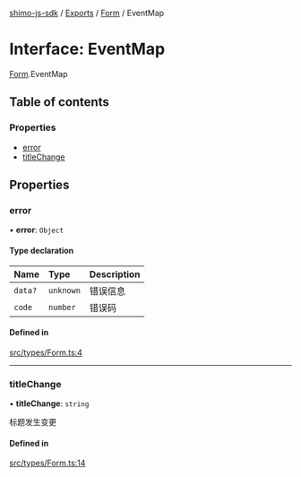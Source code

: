 [shimo-js-sdk](/README.md) / [Exports](/modules.md) / [Form](/modules/Form.md) / EventMap

# Interface: EventMap

[Form](/modules/Form.md).EventMap

## Table of contents

### Properties

- [error](/interfaces/Form.EventMap.md#error)
- [titleChange](/interfaces/Form.EventMap.md#titlechange)

## Properties

### error

• **error**: `Object`

#### Type declaration

| Name | Type | Description |
| :------ | :------ | :------ |
| `data?` | `unknown` | 错误信息 |
| `code` | `number` | 错误码 |

#### Defined in

[src/types/Form.ts:4](https://github.com/byte9527/shimo-js-sdk/blob/8fa8b89/src/types/Form.ts#L4)

___

### titleChange

• **titleChange**: `string`

标题发生变更

#### Defined in

[src/types/Form.ts:14](https://github.com/byte9527/shimo-js-sdk/blob/8fa8b89/src/types/Form.ts#L14)
